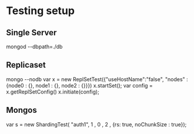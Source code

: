 Testing setup
 ======

Single Server
-------------
mongod --dbpath=./db

Replicaset
----------
mongo --nodb
var x = new ReplSetTest({"useHostName":"false", "nodes" : {node0 : {}, node1 : {}, node2 : {}}})
x.startSet();
var config = x.getReplSetConfig()
x.initiate(config);

Mongos
------
var s = new ShardingTest( "auth1", 1 , 0 , 2 , {rs: true, noChunkSize : true});